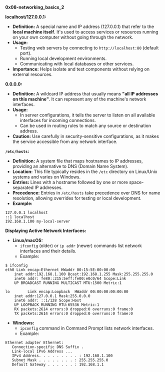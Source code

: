 **0x08-networking_basics_2**

**localhost/127.0.0.1:**

- **Definition:** A special name and IP address (127.0.0.1) that refer to the **local machine itself**. It's used to access services or resources running on your own computer without going through the network.
- **Usage:**
    - Testing web servers by connecting to `http://localhost:80` (default port).
    - Running local development environments.
    - Communicating with local databases or other services.
- **Importance:** Helps isolate and test components without relying on external resources.

**0.0.0.0:**

- **Definition:** A wildcard IP address that usually means **"all IP addresses on this machine"**. It can represent any of the machine's network interfaces.
- **Usage:**
    - In server configurations, it tells the server to listen on all available interfaces for incoming connections.
    - Can be used in routing rules to match any source or destination address.
- **Caution:** Use carefully in security-sensitive configurations, as it makes the service accessible from any network interface.

**`/etc/hosts`:**

- **Definition:** A system file that maps hostnames to IP addresses, providing an alternative to DNS (Domain Name System).
- **Location:** This file typically resides in the `/etc` directory on Linux/Unix systems and varies on Windows.
- **Entries:** Lines with a hostname followed by one or more space-separated IP addresses.
- **Precedence:** Entries in `/etc/hosts` take precedence over DNS for name resolution, allowing overrides for testing or local development.
- **Example:**

```
127.0.0.1 localhost
::1 localhost
192.168.1.100 my-local-server
```

**Displaying Active Network Interfaces:**

- **Linux/macOS:**
    - `ifconfig` (older) or `ip addr` (newer) commands list network interfaces and their details.
    - Example:

```
$ ifconfig
eth0 Link encap:Ethernet HWaddr 00:15:5E:00:00:00
    inet addr:192.168.1.100 Bcast:192.168.1.255 Mask:255.255.255.0
    inet6 addr: fe80::215:5eff:fe00:e0c0/64 Scope:Link
    UP BROADCAST RUNNING MULTICAST MTU:1500 Metric:1

lo        Link encap:Loopback  HWaddr 00:00:00:00:00:00
    inet addr:127.0.0.1 Mask:255.0.0.0
    inet6 addr: ::1/128 Scope:Host
    UP LOOPBACK RUNNING MTU:65536 Metric:1
    RX packets:2614 errors:0 dropped:0 overruns:0 frame:0
    TX packets:2614 errors:0 dropped:0 overruns:0 frame:0
```

- **Windows:**
    - `ipconfig` command in Command Prompt lists network interfaces.
    - Example:

```
Ethernet adapter Ethernet:
   Connection-specific DNS Suffix .
   Link-local IPv6 Address ...
   IPv4 Address. . . . . . . . . : 192.168.1.100
   Subnet Mask . . . . . . . . : 255.255.255.0
   Default Gateway . . . . . . : 192.168.1.1
```